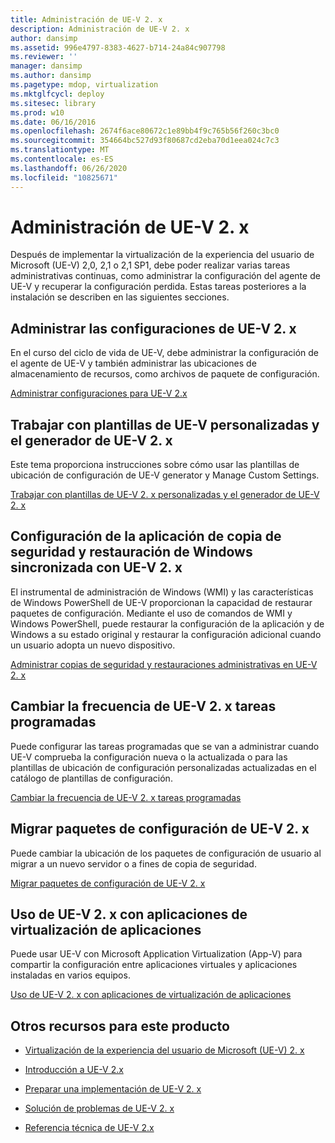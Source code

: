```yaml
---
title: Administración de UE-V 2. x
description: Administración de UE-V 2. x
author: dansimp
ms.assetid: 996e4797-8383-4627-b714-24a84c907798
ms.reviewer: ''
manager: dansimp
ms.author: dansimp
ms.pagetype: mdop, virtualization
ms.mktglfcycl: deploy
ms.sitesec: library
ms.prod: w10
ms.date: 06/16/2016
ms.openlocfilehash: 2674f6ace80672c1e89bb4f9c765b56f260c3bc0
ms.sourcegitcommit: 354664bc527d93f80687cd2eba70d1eea024c7c3
ms.translationtype: MT
ms.contentlocale: es-ES
ms.lasthandoff: 06/26/2020
ms.locfileid: "10825671"
---
```

# Administración de UE-V 2. x


Después de implementar la virtualización de la experiencia del usuario de Microsoft (UE-V) 2,0, 2,1 o 2,1 SP1, debe poder realizar varias tareas administrativas continuas, como administrar la configuración del agente de UE-V y recuperar la configuración perdida. Estas tareas posteriores a la instalación se describen en las siguientes secciones.

## Administrar las configuraciones de UE-V 2. x


En el curso del ciclo de vida de UE-V, debe administrar la configuración de el agente de UE-V y también administrar las ubicaciones de almacenamiento de recursos, como archivos de paquete de configuración.

[Administrar configuraciones para UE-V 2.x](manage-configurations-for-ue-v-2x-new-uevv2.md)

## Trabajar con plantillas de UE-V personalizadas y el generador de UE-V 2. x


Este tema proporciona instrucciones sobre cómo usar las plantillas de ubicación de configuración de UE-V generator y Manage Custom Settings.

[Trabajar con plantillas de UE-V 2. x personalizadas y el generador de UE-V 2. x](working-with-custom-ue-v-2x-templates-and-the-ue-v-2x-generator-new-uevv2.md)

## Configuración de la aplicación de copia de seguridad y restauración de Windows sincronizada con UE-V 2. x


El instrumental de administración de Windows (WMI) y las características de Windows PowerShell de UE-V proporcionan la capacidad de restaurar paquetes de configuración. Mediante el uso de comandos de WMI y Windows PowerShell, puede restaurar la configuración de la aplicación y de Windows a su estado original y restaurar la configuración adicional cuando un usuario adopta un nuevo dispositivo.

[Administrar copias de seguridad y restauraciones administrativas en UE-V 2. x](manage-administrative-backup-and-restore-in-ue-v-2x-new-topic-for-21.md)

## Cambiar la frecuencia de UE-V 2. x tareas programadas


Puede configurar las tareas programadas que se van a administrar cuando UE-V comprueba la configuración nueva o la actualizada o para las plantillas de ubicación de configuración personalizadas actualizadas en el catálogo de plantillas de configuración.

[Cambiar la frecuencia de UE-V 2. x tareas programadas](changing-the-frequency-of-ue-v-2x-scheduled-tasks-both-uevv2.md)

## Migrar paquetes de configuración de UE-V 2. x


Puede cambiar la ubicación de los paquetes de configuración de usuario al migrar a un nuevo servidor o a fines de copia de seguridad.

[Migrar paquetes de configuración de UE-V 2. x](migrating-ue-v-2x-settings-packages-both-uevv2.md)

## Uso de UE-V 2. x con aplicaciones de virtualización de aplicaciones


Puede usar UE-V con Microsoft Application Virtualization (App-V) para compartir la configuración entre aplicaciones virtuales y aplicaciones instaladas en varios equipos.

[Uso de UE-V 2. x con aplicaciones de virtualización de aplicaciones](using-ue-v-2x-with-application-virtualization-applications-both-uevv2.md)

## Otros recursos para este producto


-   [Virtualización de la experiencia del usuario de Microsoft (UE-V) 2. x](index.md)

-   [Introducción a UE-V 2.x](get-started-with-ue-v-2x-new-uevv2.md)

-   [Preparar una implementación de UE-V 2. x](prepare-a-ue-v-2x-deployment-new-uevv2.md)

-   [Solución de problemas de UE-V 2. x](troubleshooting-ue-v-2x-both-uevv2.md)

-   [Referencia técnica de UE-V 2.x](technical-reference-for-ue-v-2x-both-uevv2.md)






 

 





